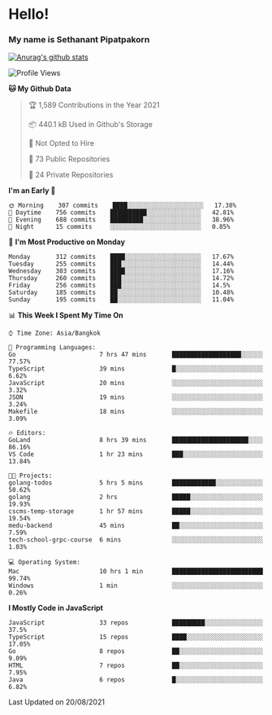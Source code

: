 # Hello!
### My name is Sethanant Pipatpakorn

[![Anurag's github stats](https://github-readme-stats.vercel.app/api?username=thetkpark&count_private=true&show_icons=true&theme=tokyonight)](https://github.com/anuraghazra/github-readme-stats)

<!--START_SECTION:waka-->
![Profile Views](http://img.shields.io/badge/Profile%20Views-2-blue)

**🐱 My Github Data** 

> 🏆 1,589 Contributions in the Year 2021
 > 
> 📦 440.1 kB Used in Github's Storage 
 > 
> 🚫 Not Opted to Hire
 > 
> 📜 73 Public Repositories 
 > 
> 🔑 24 Private Repositories  
 > 
**I'm an Early 🐤** 

```text
🌞 Morning    307 commits    ████░░░░░░░░░░░░░░░░░░░░░   17.38% 
🌆 Daytime    756 commits    ██████████░░░░░░░░░░░░░░░   42.81% 
🌃 Evening    688 commits    █████████░░░░░░░░░░░░░░░░   38.96% 
🌙 Night      15 commits     ░░░░░░░░░░░░░░░░░░░░░░░░░   0.85%

```
📅 **I'm Most Productive on Monday** 

```text
Monday       312 commits    ████░░░░░░░░░░░░░░░░░░░░░   17.67% 
Tuesday      255 commits    ███░░░░░░░░░░░░░░░░░░░░░░   14.44% 
Wednesday    303 commits    ████░░░░░░░░░░░░░░░░░░░░░   17.16% 
Thursday     260 commits    ███░░░░░░░░░░░░░░░░░░░░░░   14.72% 
Friday       256 commits    ███░░░░░░░░░░░░░░░░░░░░░░   14.5% 
Saturday     185 commits    ██░░░░░░░░░░░░░░░░░░░░░░░   10.48% 
Sunday       195 commits    ██░░░░░░░░░░░░░░░░░░░░░░░   11.04%

```


📊 **This Week I Spent My Time On** 

```text
⌚︎ Time Zone: Asia/Bangkok

💬 Programming Languages: 
Go                       7 hrs 47 mins       ███████████████████░░░░░░   77.57% 
TypeScript               39 mins             █░░░░░░░░░░░░░░░░░░░░░░░░   6.62% 
JavaScript               20 mins             ░░░░░░░░░░░░░░░░░░░░░░░░░   3.32% 
JSON                     19 mins             ░░░░░░░░░░░░░░░░░░░░░░░░░   3.24% 
Makefile                 18 mins             ░░░░░░░░░░░░░░░░░░░░░░░░░   3.09%

🔥 Editors: 
GoLand                   8 hrs 39 mins       █████████████████████░░░░   86.16% 
VS Code                  1 hr 23 mins        ███░░░░░░░░░░░░░░░░░░░░░░   13.84%

🐱‍💻 Projects: 
golang-todos             5 hrs 5 mins        ████████████░░░░░░░░░░░░░   50.62% 
golang                   2 hrs               █████░░░░░░░░░░░░░░░░░░░░   19.93% 
cscms-temp-storage       1 hr 57 mins        █████░░░░░░░░░░░░░░░░░░░░   19.54% 
medu-backend             45 mins             ██░░░░░░░░░░░░░░░░░░░░░░░   7.59% 
tech-school-grpc-course  6 mins              ░░░░░░░░░░░░░░░░░░░░░░░░░   1.03%

💻 Operating System: 
Mac                      10 hrs 1 min        █████████████████████████   99.74% 
Windows                  1 min               ░░░░░░░░░░░░░░░░░░░░░░░░░   0.26%

```

**I Mostly Code in JavaScript** 

```text
JavaScript               33 repos            █████████░░░░░░░░░░░░░░░░   37.5% 
TypeScript               15 repos            ████░░░░░░░░░░░░░░░░░░░░░   17.05% 
Go                       8 repos             ██░░░░░░░░░░░░░░░░░░░░░░░   9.09% 
HTML                     7 repos             ██░░░░░░░░░░░░░░░░░░░░░░░   7.95% 
Java                     6 repos             █░░░░░░░░░░░░░░░░░░░░░░░░   6.82%

```



 Last Updated on 20/08/2021
<!--END_SECTION:waka-->
